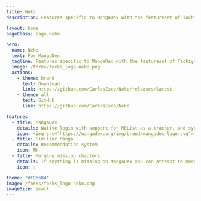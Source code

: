 ```yaml
---
title: Neko
description: Features specific to MangaDex with the featureset of TachiyomiJ2K

layout: home
pageClass: page-neko

hero:
  name: Neko
  text: For MangaDex
  tagline: Features specific to MangaDex with the featureset of TachiyomiJ2K
  image: /forks/forks_logo-neko.png
  actions:
    - theme: brand
      text: Download
      link: https://github.com/CarlosEsco/Neko/releases/latest
    - theme: alt
      text: GitHub
      link: https://github.com/CarlosEsco/Neko

features:
  - title: MangaDex
    details: Native login with support for MDList as a tracker, and syncing the MangaDex follows list.
    icon: <img src="https://mangadex.org/img/brand/mangadex-logo.svg">
  - title: Similiar Manga
    details: Recommendation system
    icon: 📚
  - title: Merging missing chapters
    details: If anything is missing on MangaDex you can attempt to merge them with another source.
    icon: ❔

theme: "#FD6684"
image: /forks/forks_logo-neko.png
imageSize: small
---
```


<br><VPTeamMembers size="small" :members="members" />

<script setup>
import { VPTeamMembers } from "vitepress/theme"

const members = [
  {
    avatar: "https://www.github.com/CarlosEsco.png",
    name: "CarlosEsco",
    title: "Creator",
    links: [
      { icon: "github", link: "https://github.com/CarlosEsco" }
    ]
  },
  {
    avatar: "https://www.github.com/Jays2Kings.png",
    name: "Jays2Kings",
    title: "Fork base",
    links: [
      { icon: "github", link: "https://github.com/Jays2Kings" }
    ]
  }
]
</script>

<style>
	@import "../.vitepress/theme/styles/forks/neko.styl"
</style>
